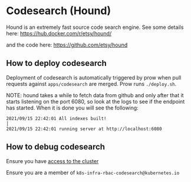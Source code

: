 # Codesearch (Hound)

Hound is an extremely fast source code search engine. See some details here:
https://hub.docker.com/r/etsy/hound/

and the code here:
https://github.com/etsy/hound


## How to deploy codesearch

Deployment of codesearch is automatically triggered by prow when pull requests against `apps/codesearch` are merged.
Prow runs `./deploy.sh`. 

NOTE: hound takes a while to fetch data from github and only after that it starts listening on
the port 6080, so look at the logs to see if the endpoint has started. When it is done you will
see the following:

```
2021/09/15 22:42:01 All indexes built!                                                                                                                               │
2021/09/15 22:42:01 running server at http://localhost:6080
```

## How to debug codesearch 

Ensure you have [access to the cluster]

Ensure you are a member of `k8s-infra-rbac-codesearch@kubernetes.io`

[access to the cluster]: https://github.com/kubernetes/k8s.io/blob/main/running-in-community-clusters.md#access-the-cluster